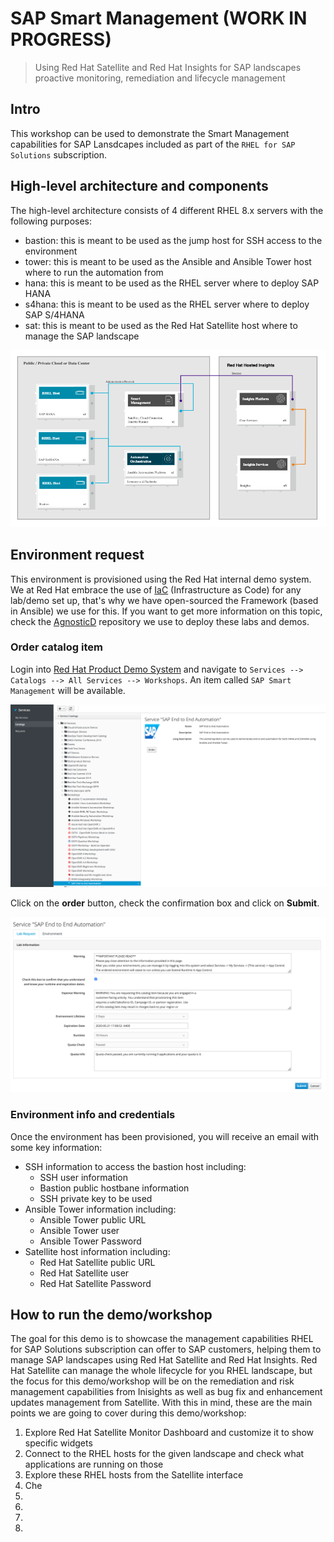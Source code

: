 # SAP Smart Management (**WORK IN PROGRESS**)
> Using Red Hat Satellite and Red Hat Insights for SAP landscapes proactive monitoring, remediation and lifecycle management

## Intro

This workshop can be used to demonstrate the Smart Management capabilities for SAP Lansdcapes included as part of the `RHEL for SAP Solutions` subscription. 

## High-level architecture and components

The high-level architecture consists of 4 different RHEL 8.x servers with the following purposes:

- bastion: this is meant to be used as the jump host for SSH access to the environment
- tower: this is meant to be used as the Ansible and Ansible Tower host where to run the automation from
- hana: this is meant to be used as the RHEL server where to deploy SAP HANA
- s4hana: this is meant to be used as the RHEL server where to deploy SAP S/4HANA
- sat: this is meant to be used as the Red Hat Satellite host where to manage the SAP landscape

[![smart-infra-layout](img/infra_layout.png)](img/infra_layout.png)

## Environment request

This environment is provisioned using the Red Hat internal demo system. We at Red Hat embrace the use of [IaC](https://openpracticelibrary.com/practice/everything-as-code/) (Infrastructure as Code) for any lab/demo set up, that's why we have open-sourced the Framework (based in Ansible) we use for this. If you want to get more information on this topic, check the [AgnosticD](https://github.com/redhat-cop/agnosticd) repository we use to deploy these labs and demos.

### Order catalog item

Login into [Red Hat Product Demo System](https://rhpds.redhat.com) and navigate to `Services --> Catalogs --> All Services --> Workshops`. An item called `SAP Smart Management` will be available.

![rhpds-catalog](img/rhpds01.png)

Click on the **order** button, check the confirmation box and click on **Submit**.

![rhpds-submit](img/rhpds02.png)

### Environment info and credentials

Once the environment has been provisioned, you will receive an email with some key information:

- SSH information to access the bastion host including:
  - SSH user information
  - Bastion public hostbane information
  - SSH private key to be used
- Ansible Tower information including:
  - Ansible Tower public URL
  - Ansible Tower user
  - Ansible Tower Password
- Satellite host information including:
  - Red Hat Satellite public URL
  - Red Hat Satellite user
  - Red Hat Satellite Password

## How to run the demo/workshop

The goal for this demo is to showcase the management capabilities RHEL for SAP Solutions subscription can offer to SAP customers, helping them to manage SAP landscapes using Red Hat Satellite and Red Hat Insights. Red Hat Satellite can manage the whole lifecycle for you RHEL landscape, but the focus for this demo/workshop will be on the remediation and risk management capabilities from Inisights as well as bug fix and enhancement updates management from Satellite. With this in mind, these are the main points we are going to cover during this demo/workshop:


1. Explore Red Hat Satellite Monitor Dashboard and customize it to show specific widgets
2. Connect to the RHEL hosts for the given landscape and check what applications are running on those
3. Explore these RHEL hosts from the Satellite interface
4. Che
5. 
6. 
7. 
8. 